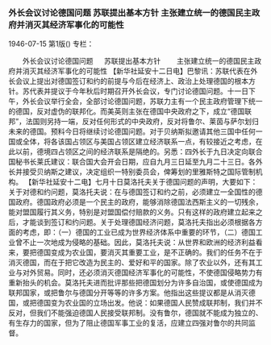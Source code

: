 ### 外长会议讨论德国问题  苏联提出基本方针  主张建立统一的德国民主政府并消灭其经济军事化的可能性

1946-07-15
第1版()
专栏：

　　外长会议讨论德国问题
　  苏联提出基本方针
　　主张建立统一的德国民主政府并消灭其经济军事化的可能性
    【新华社延安十二日电】巴黎讯：苏联代表在外长会议上提出对德国签订和约的前提与今后在经济上、政治上处理德国的根本方针。苏代表并提议于今年秋后时期召开外长会议，专门讨论德国问题。十一日下午，外长会议举行全会，全部讨论德国问题，苏联力主有一个民主政府管理下统一的德国，反对虚伪的联邦化。而美英则主张在德国中央政府之下，成立“德国联邦”，法国则另持一端，反对任何形式的中央政府，反对将鲁尔、莱茵与萨尔划归未来的德国。预料今日将继续讨论德国问题。对于贝纳斯拟邀请其他三国中任何一国或全体，将各该国占领区与美国占领区建立经济联系一点，有较接近之考虑，在此以前，德境四占领区之间的经济联系是隔绝的。另悉：四外长于九日决定向联合国秘书长莱氏建议：联合国大会开会日期，应自九月三日延至九月二十三日。各外长并接受贝纳斯之建议，决定组织一特别委员会，俾筹划的里雅斯特之国际管制机构。
    【新华社延安十二电】七月十日莫洛托夫关于德国问题的声明，大要如下：关于对德和约问题，莫洛托夫说：在与德国签订和约之前，必须建立一全国性的德国政府。德国政府必须是一个民主的政府，能够消除德国法西斯主义的一切残余，能对盟国履行其义务，特别是对盟国偿付赔款的义务。只有这样的政府建立起来之后，才能谈到签订和约问题。关于处理德国经济问题，莫洛托夫指出必须根据各方面的考虑，即：（一）德国的工业已成为世界经济体系中重要的环节，（二）德国工业曾不止一次地成为侵略的基础。因此，莫洛托夫说：从世界和欧洲的经济利益看来，要把德国变成为农业国，要消灭其重要工业，是不正确的。我们的任务不在于消灭德国，而在于把它改造为民主的、爱好和平的国家。除了农业以外，还有其工业与对外贸易。同时，还必须消灭德国经济军事化的可能性，不使德国侵略势力有重新抬头的机会。莫洛托夫进而批评那些把德国划分为许多自治国，或使德国成为联邦国家，或把鲁尔与德国分开等等的许多方案。他指出这些提议都是从消灭德国，或把德国变为农业国的立场出发。他说：如果德国人民赞成联邦制，我们并不反对，但我们不能强迫德国人民接受联邦制。没有鲁尔，德国就不能成为独立的、有生存力的国家，但为了阻止德国军事工业的复活，应建立四强对鲁尔的共同监督。
